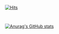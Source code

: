 [![Hits](https://hits.seeyoufarm.com/api/count/incr/badge.svg?url=https%3A%2F%2Fgithub.com%2Fyumcoding&count_bg=%2379C83D&title_bg=%23555555&icon=ghostery.svg&icon_color=%23E7E7E7&title=&edge_flat=false)](https://hits.seeyoufarm.com)

<br/>

[![Anurag's GitHub stats](https://github-readme-stats.vercel.app/api?username=yumcoding&count_private=true&show_icons=true&theme=tokyonight)](https://github.com/anuraghazra/github-readme-stats)


